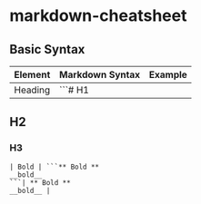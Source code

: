 # markdown-cheatsheet


## Basic Syntax

| Element | Markdown Syntax | Example
|---|---|---|
| Heading | ```# H1
## H2
### H3
```| # H1 # H2 # H3 |
| Bold | ```** Bold ** 
__bold__
```| ** Bold ** 
__bold__ |
